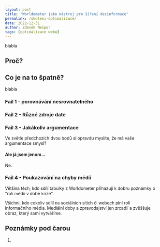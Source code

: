 ```yaml
---
layout: post
title: "Worldometer jako nástroj pro šíření dezinformace"
permalink: /skoleni-optimalizace/
date: 2022-12-31
author: Zdeněk Nešpor
tags: [optimalizace webu]
---
```


blabla

## Proč?



## Co je na to špatně?

blabla

### Fail 1 - porovnávání nesrovnatelného

### Fail 2 - Různé zdroje date

### Fail 3 - Jakákoliv argumentace

Ve světle předchozích dvou bodů si opravdu myslíte, že má vaše argumentace smysl?

#### Ale já jsem jenom...

Ne.

### Fail 4 - Poukazování na chyby médií

Většina těch, kdo sdílí tabulky z Worldometer přihazují k dobru poznámky o "roli médií v době krize".

Všichni, kdo cokoliv sdílí na sociálních sítích či webech plní roli informačního média. Mediální doby a zpravodajství jen zrcadlí a zvěššuje obraz, který sami vytváříme.

## Poznámky pod čarou

1.
